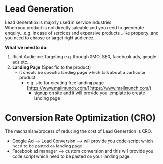 # Lead Generation

Lead Generation is majorly used in service industries  
When you product is not directly saleable and you need to geenerate enquiry...e.g. in case of sercices and expensive products ..like property..and you need to choose or target right audience..  

**What we need to do:**    
  1. Right Audience Targeting e.g. through SMO, SEO, facebook ads, google  ads etc...  
  2. **Landing Page** (Specific to the product)  
      - it should be specific landing page which talk about a particular product  
        - e.g. site for creating free landing page [https://www.mailmunch.com/](https://www.mailmunch.com/)  
          - signup on site and it will provide you template to create landing page  
          
          
# Conversion Rate Optimization (CRO)  

The mechanism/process of reducing the cost of Lead Generation is CRO.  
  - Google Ad --> Lead Conversion --> will provide you code-script which need to be pasted on landing page..   
  - Facebook ad manager --> custom conversion and this will provide you code script which need to be pasted on your landing page..  
  
